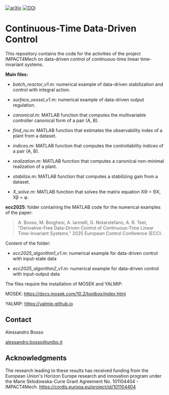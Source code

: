 [![arXiv][arxiv-shield]][arxiv-url]
[![DOI](https://zenodo.org/badge/DOI/10.5281/zenodo.15186632.svg)](https://doi.org/10.5281/zenodo.15186632)

# Continuous-Time Data-Driven Control

This repository contains the code for the activities of the project IMPACT4Mech on data-driven control of continuous-time linear time-invariant systems.

**Main files:**

- _batch_reactor_v1.m_: numerical example of data-driven stabilization and control with integral action.

- _surface_vessel_v1.m_: numerical example of data-driven output regulation.

- _canonical.m_: MATLAB function that computes the multivariable controller canonical form of a pair (A, B).

- _find_nu.m_: MATLAB function that estimates the observability index of a plant from a dataset.

- _indices.m_: MATLAB function that computes the controllability indices of a pair (A, B).

- _realization.m_: MATLAB function that computes a canonical non-minimal realization of a plant.

- _stabilize.m_: MATLAB function that computes a stabilizing gain from a dataset.

- _X_solve.m_: MATLAB function that solves the matrix equation XΘ = ΘX, Xβ = φ.

**ecc2025**: folder containing the MATLAB code for the numerical examples of the paper:
> A. Bosso, M. Borghesi, A. Iannelli, G. Notarstefano, A. R. Teel, "Derivative-Free Data-Driven Control of Continuous-Time Linear Time-Invariant Systems." 2025 European Control Conference (ECC).

Content of the folder:

- _ecc2025_algorithm1_v1.m_: numerical example for data-driven control with input-state data

- _ecc2025_algorithm2_v1.m_: numerical example for data-driven control with input-output data



The files require the installation of MOSEK and YALMIP:

MOSEK:  https://docs.mosek.com/10.2/toolbox/index.html

YALMIP: https://yalmip.github.io

## Contact

Alessandro Bosso

alessandro.bosso@unibo.it


[arxiv-shield]: https://img.shields.io/badge/arxiv-2410.24167-t?style=flat&logo=arxiv&logoColor=white&color=red
[arxiv-url]: https://arxiv.org/abs/2410.24167

## Acknowledgments

The research leading to these results has received funding from the European Union's Horizon Europe research and innovation program under the Marie Skłodowska-Curie Grant Agreement No. 101104404 - IMPACT4Mech. https://cordis.europa.eu/project/id/101104404
